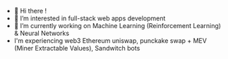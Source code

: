 - 👋 Hi there !
- 👀 I’m interested in full-stack web apps development
- 🌱 I’m currently working on Machine Learning (Reinforcement Learning) & Neural Networks
- I'm experiencing web3 Ethereum uniswap, punckake swap + MEV (Miner Extractable Values), Sandwitch bots
<!---
VivensB/VivensB is a ✨ special ✨ repository because its `README.md` (this file) appears on your GitHub profile.
You can click the Preview link to take a look at your changes.
--->
